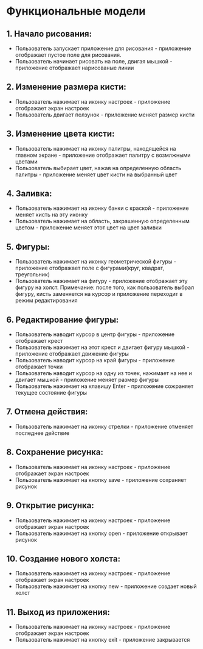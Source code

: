 # Функциональные модели

## 1. Начало рисования:

* Пользователь запускает приложение для рисования - приложение отображает пустое поле для рисования.
* Пользователь начинает рисовать на поле, двигая мышкой - приложение отображает нарисованые линии

## 2. Изменение размера кисти:

* Пользователь нажимает на иконку настроек - приложение отображает экран настроек
* Пользователь двигает ползунок - приложение меняет размер кисти

## 3. Изменение цвета кисти:

* Пользователь нажимает на иконку палитры, находящейся на главном экране - приложение отображает палитру с возмлжными цветами
* Пользователь выбирает цвет, нажав на определенную область палитры - приложение меняет цвет кисти на выбранный цвет

## 4. Заливка:

* Пользователь нажимает на иконку банки с краской - приложение меняет кисть на эту иконку
* Пользователь нажимает на область, закрашенную определенным цветом - приложение меняет этот цвет на цвет заливки 

## 5. Фигуры:

* Пользователь нажимает на иконку геометрической фигуры - приложение отображает поле с фигурами(круг, квадрат, треугольник)
* Пользователь нажимает на фигуру - приложение отображает эту фигуру на холст.
  Примечание: после того, как пользователь выбрал фигуру, кисть заменяется на курсор и приложение переходит в режим редактирования

## 6. Редактирование фигуры:

* Пользователь наводит курсор в центр фигуры - приложение отображает крест
* Пользователь нажимает на этот крест и двигает фигуру мышкой - приложение отображает движение фигуры
* Пользователь наводит курсор на край фигуры - приложение отображает точки
* Пользователь наводит курсор на одну из точек, нажимает на нее и двигает мышкой - приложение меняет размер фигуры
* Пользователь нажимает на клавишу Enter - приложение сожраняет текущее состояние фигуры

## 7. Отмена действия:

* Пользователь нажимает на иконку стрелки - приложение отменяет последнее действие

## 8. Сохранение рисунка:

* Пользователь нажимает на иконку настроек - приложение отображает экран настроек
* Пользователь нажимает на кнопку save - приложение сохраняет рисунок

## 9. Открытие рисунка:

* Пользователь нажимает на иконку настроек - приложение отображает экран настроек
* Пользователь нажимает на кнопку open - приложение открывает рисунок

## 10. Создание нового холста:

* Пользователь нажимает на иконку настроек - приложение отображает экран настроек
* Пользователь нажимает на кнопку new - приложение создает новый холст

## 11. Выход из приложения:

* Пользователь нажимает на иконку настроек - приложение отображает экран настроек
* Пользователь нажимает на кнопку exit - приложение закрывается
